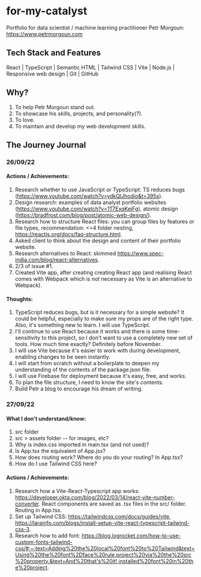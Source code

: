 # for-my-catalyst
Portfolio for data scientist / machine learning practitioner Petr Morgoun: https://www.petrmorgoun.com

## Tech Stack and Features
React | TypeScript | Semantic HTML | Tailwind CSS | Vite | Node.js | Responsive web design | Git | GitHub

## Why?
1. To help Petr Morgoun stand out.
2. To showcase his skills, projects, and personality(?).
3. To love.
4. To maintain and develop my web development skills.

## The Journey Journal

### 26/09/22
#### Actions / Achievements:
1. Research whether to use JavaScript or TypeScript: TS reduces bugs (https://www.youtube.com/watch?v=ydkQlJhodio&t=395s).
2. Design research: examples of data analyst portfolio websites (https://www.youtube.com/watch?v=1T7ExqKejFg), atomic design (https://bradfrost.com/blog/post/atomic-web-design/).
3. Research how to structure React files: you can group files by features or file types, recommendation: <=4 folder nesting, https://reactjs.org/docs/faq-structure.html.
4. Asked client to think about the design and content of their portfolio website.
5. Research alternatives to React: skimmed https://www.spec-india.com/blog/react-alternatives.
6. 2/3 of issue #1.
7. Created Vite app, after creating creating React app (and realising React comes with Webpack which is not necessary as Vite is an alternative to Webpack).

#### Thoughts:
1. TypeScript reduces bugs, but is it necessary for a simple website? It could be helpful, especially to make sure my props are of the right type. Also, it's something new to learn. I will use TypeScript.
2. I'll continue to use React because it works and there is some time-sensitivity to this project, so I don't want to use a completely new set of tools. How much time exactly? Definitely before November.
3. I will use Vite because it's easier to work with during development, enabling changes to be seen instantly. 
4. I will start from scratch without a boilerplate to deepen my understanding of the contents of the package.json file.
5. I will use Firebase for deployment because it's easy, free, and works. 
6. To plan the file structure, I need to know the site's contents.
7. Build Petr a blog to encourage his dream of writing. 

### 27/09/22
#### What I don't understand/know:
1. src folder
2. src > assets folder -- for images, etc?
3. Why is index.css imported in main.tsx (and not used)?
4. Is App.tsx the equivalent of App.jsx?
5. How does routing work? Where do you do your routing? In App.tsx?
6. How do I use Tailwind CSS here?

#### Actions / Achievements:
1. Research how a Vite-React-Typescript app works: https://developer.okta.com/blog/2022/03/14/react-vite-number-converter. React components are saved as .tsx files in the src/ folder. Routing in App.tsx.
2. Set up Tailwind CSS: https://tailwindcss.com/docs/guides/vite, https://larainfo.com/blogs/install-setup-vite-react-typescript-tailwind-css-3.
3. Research how to add font: https://blog.logrocket.com/how-to-use-custom-fonts-tailwind-css/#:~:text=Adding%20the%20local%20font%20to%20Tailwind&text=Using%20the%20font%2Dface%20rule,project%20via%20the%20src%20property.&text=And%20that's%20it!,installed%20font%20in%20the%20project.
